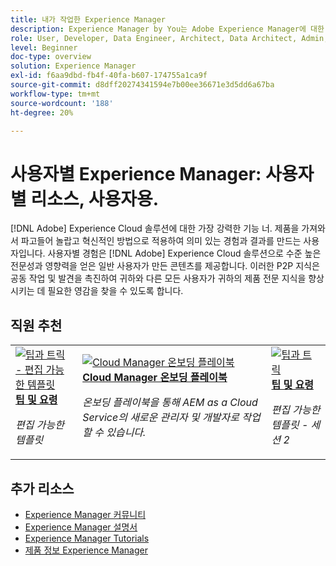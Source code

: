 ```yaml
---
title: 내가 작업한 Experience Manager
description: Experience Manager by You는 Adobe Experience Manager에 대한 지식을 바탕으로 일정 수준의 전문 지식과 영향력을 확보한 일반 사용자가 만든 사용자 생성 콘텐츠를 제공합니다.
role: User, Developer, Data Engineer, Architect, Data Architect, Admin, Leader
level: Beginner
doc-type: overview
solution: Experience Manager
exl-id: f6aa9dbd-fb4f-40fa-b607-174755a1ca9f
source-git-commit: d8dff20274341594e7b00ee36671e3d5dd6a67ba
workflow-type: tm+mt
source-wordcount: '188'
ht-degree: 20%

---
```


# 사용자별 Experience Manager: 사용자별 리소스, 사용자용.

[!DNL Adobe] Experience Cloud 솔루션에 대한 가장 강력한 기능 너. 제품을 가져와서 파고들어 놀랍고 혁신적인 방법으로 적용하여 의미 있는 경험과 결과를 만드는 사용자입니다. 사용자별 경험은 [!DNL Adobe] Experience Cloud 솔루션으로 수준 높은 전문성과 영향력을 얻은 일반 사용자가 만든 콘텐츠를 제공합니다. 이러한 P2P 지식은 공동 작업 및 발견을 촉진하여 귀하와 다른 모든 사용자가 귀하의 제품 전문 지식을 향상시키는 데 필요한 영감을 찾을 수 있도록 합니다.

<div id="recs-overview-body-1"></div>
<div id="recs-overview-body-2"></div>
<div id="recs-overview-body-3"></div>
<div id="recs-overview-body-4"></div>
<div id="recs-overview-body-5"></div>
<div id="recs-overview-body-6"></div>

<div id="staff-picks-section">

## 직원 추천

<table>
<tr>
  <td>
    <a href="/help/experience-manager/sites/expert-resources/champion-tips-1.md">
      <img alt="팁과 트릭 - 편집 가능한 템플릿" src="https://video.tv.adobe.com/v/3409424?format=jpeg" />
    </a>
    <div>
      <a href="/help/experience-manager/sites/expert-resources/champion-tips-1.md">
    <strong>팁 및 요령</strong>
    </a>
    </div>
    <p>
    <em>편집 가능한 템플릿</em>
    <p>
  </td>
  <td>
    <a href="/help/experience-manager/cloud-service/expert-resources/aem-champions/onboarding-playbook.md">
      <img alt="Cloud Manager 온보딩 플레이북" src="https://video.tv.adobe.com/v/3419299?format=jpeg" />
    </a>
    <div>
      <a href="/help/experience-manager/cloud-service/expert-resources/aem-champions/onboarding-playbook.md">
    <strong>Cloud Manager 온보딩 플레이북</strong>
    </a>
    </div>
    <p>
    <em>온보딩 플레이북을 통해 AEM as a Cloud Service의 새로운 관리자 및 개발자로 작업할 수 있습니다.</em>
    <p>
  </td>
  <td>
    <a href="/help/experience-manager/sites/expert-resources/champion-tips-2.md">
      <img alt="팁과 트릭" src="https://video.tv.adobe.com/v/3439844?format=jpeg&captions=kor" />
    </a>
    <div>
      <a href="/help/experience-manager/sites/expert-resources/champion-tips-2.md">
    <strong>팁 및 요령</strong>
    </a>
    </div>
    <p>
    <em>편집 가능한 템플릿 - 세션 2</em>
    <p>
  </td>
</tr>
</table>

</div>

## 추가 리소스

* [Experience Manager 커뮤니티](https://experienceleaguecommunities.adobe.com/t5/adobe-experience-manager/ct-p/adobe-experience-manager-community?profile.language=ko)
* [Experience Manager 설명서](https://experienceleague.adobe.com/docs/experience-manager-cloud-service.html?lang=ko)
* [Experience Manager Tutorials](https://experienceleague.adobe.com/docs/experience-manager-learn/aem-tutorials/overview.html?lang=ko)
* [제품 정보 Experience Manager](https://business.adobe.com/kr/products/experience-manager/adobe-experience-manager.html)
